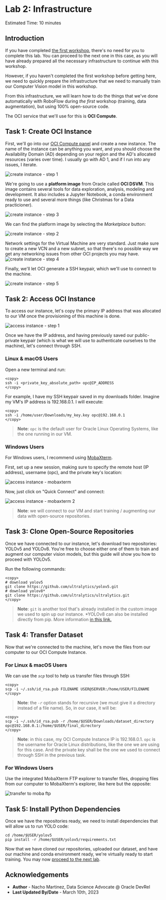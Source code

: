 # Lab 2: Infrastructure

Estimated Time: 10 minutes

## Introduction

If you have completed [the first workshop](../../workshops/mask_detection_labeling/index.html), there's no need for you to complete this lab. You can proceed to the next one in this case, as you will have already prepared all the necessary infrastructure to continue with this workshop.

However, if you haven't completed the first workshop before getting here, we need to quickly prepare the infrastructure that we need to manually train our Computer Vision model in this workshop.

From this infrastructure, we will learn how to do the things that we've done automatically with RoboFlow during *the first* workshop (training, data augmentation), but using 100% open-source code.

The OCI service that we'll use for this is **OCI Compute**. 

## Task 1: Create OCI Instance

First, we'll go into our [OCI Compute panel](https://cloud.oracle.com/compute/instances) and create a new instance. The name of the instance can be anything you want, and you should choose the Availability Domain (AD) depending on your region and the AD's allocated resources (varies over time). I usually go with AD 1, and if I run into any issues, I iterate.

![create instance - step 1](./images/create_instance_1.png)

We're going to use a **platform image** from Oracle called **OCI DSVM**. This image contains several tools for data exploration, analysis, modeling and development. It also includes a Jupyter Notebook, a conda environment ready to use and several more things (like Christmas for a Data practicioner).

![create instance - step 3](./images/create_instance_3.png)

We can find the platform image by selecting the *Marketplace* button:

![create instance - step 2](./images/create_instance_2.png)

Network settings for the Virtual Machine are very standard. Just make sure to create a new VCN and a new subnet, so that there's no possible way we get any networking issues from other OCI projects you may have.
![create instance - step 4](./images/create_instance_4.png)

Finally, we'll let OCI generate a SSH keypair, which we'll use to connect to the machine.

![create instance - step 5](./images/create_instance_5.png)

## Task 2: Access OCI Instance

To access our instance, let's copy the primary IP address that was allocated to our VM once the provisioning of this machine is done.

![access instance - step 1](./images/access_instance_1.png)

Once we have the IP address, and having previously saved our public-private keypair (which is what we will use to authenticate ourselves to the machine), let's connect through SSH. 


### Linux & macOS Users

Open a new terminal and run:

```
<copy>
ssh -i <private_key_absolute_path> opc@IP_ADDRESS
</copy>
```

For example, I have my SSH keypair saved in my downloads folder. Imagine my VM's IP address is 192.168.0.1. I will execute:

```
<copy>
ssh -i /home/user/Downloads/my_key.key opc@192.168.0.1
</copy>
```
> **Note**: `opc` is the default user for Oracle Linux Operating Systems, like the one running in our VM.

### Windows Users

For Windows users, I recommend using [MobaXterm](https://mobaxterm.mobatek.net/). 

First, set up a new session, making sure to specify the remote host (IP address), username (opc), and the private key's location:

![access instance - mobaxterm](./images/access_instance_mobaxterm.png)

Now, just click on "Quick Connect" and connect:

![access instance - mobaxterm 2](./images/access_instance_mobaxterm_2.png)


> **Note**: we will connect to our VM  and start training / augmenting our data with open-source repositories. 

## Task 3: Clone Open-Source Repositories 

Once we have connected to our instance, let's download two repositories: YOLOv5 and YOLOv8. You're free to choose either one of them to train and augment our computer vision models, but this guide will show you how to proceed with YOLOv5.

Run the following commands:

```
<copy>
# download yolov5
git clone https://github.com/ultralytics/yolov5.git 
# download yolov8*
git clone https://github.com/ultralytics/ultralytics.git
</copy>
```
> **Note**: `git` is another tool that's already installed in the custom image we used to spin up our instance. *YOLOv8 can also be installed directly from pip. More information [in this link.](https://github.com/ultralytics/ultralytics#documentation)

## Task 4: Transfer Dataset

Now that we're connected to the machine, let's move the files from our computer to our OCI Compute Instance.

### For Linux & macOS Users

We can use the _`scp`_ tool to help us transfer files through SSH:

```
<copy>
scp -i ~/.ssh/id_rsa.pub FILENAME USER@SERVER:/home/USER/FILENAME
</copy>
```
> **Note**: the _`-r`_ option stands for recursive (we must give it a directory instead of a file name).
So, in our case, it will be:

```
<copy>
scp -i ~/.ssh/id_rsa.pub -r /home/$USER/Downloads/dataset_directory opc@192.168.0.1:/home/$USER/final_directory
</copy>
```
> **Note**: in this case, my OCI Compute Instance IP is 192.168.0.1. `opc` is the username for Oracle Linux distributions, like the one we are using for this case. And the private key shall be the one we used to connect through SSH in the previous task.


### For Windows Users 

Use the integrated MobaXterm FTP explorer to transfer files, dropping files from our computer to MobaXterm's explorer, like here but the opposite:

![transfer to moba ftp](./images/transfer_moba.gif)

## Task 5: Install Python Dependencies

Once we have the repositories ready, we need to install dependencies that will allow us to run YOLO code:

```console
cd /home/$USER/yolov5
pip install -r /home/$USER/yolov5/requirements.txt
```

Now that we have cloned our repositories, uploaded our dataset, and have our machine and conda environment ready, we're virtually ready to start training. You may now [proceed to the next lab](#next).

## Acknowledgements

* **Author** - Nacho Martinez, Data Science Advocate @ Oracle DevRel
* **Last Updated By/Date** - March 10th, 2023
